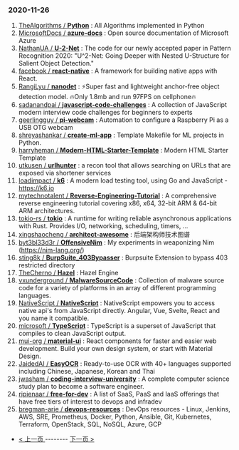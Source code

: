 ### 2020-11-26 
1. [
        TheAlgorithms /
**Python**](https://github.com/TheAlgorithms/Python) : All Algorithms implemented in Python
1. [
        MicrosoftDocs /
**azure-docs**](https://github.com/MicrosoftDocs/azure-docs) : Open source documentation of Microsoft Azure
1. [
        NathanUA /
**U-2-Net**](https://github.com/NathanUA/U-2-Net) : The code for our newly accepted paper in Pattern Recognition 2020: "U^2-Net: Going Deeper with Nested U-Structure for Salient Object Detection."
1. [
        facebook /
**react-native**](https://github.com/facebook/react-native) : A framework for building native apps with React.
1. [
        RangiLyu /
**nanodet**](https://github.com/RangiLyu/nanodet) : ⚡Super fast and lightweight anchor-free object detection model. 🔥Only 1.8mb and run 97FPS on cellphone🔥
1. [
        sadanandpai /
**javascript-code-challenges**](https://github.com/sadanandpai/javascript-code-challenges) : A collection of JavaScript modern interview code challenges for beginners to experts
1. [
        geerlingguy /
**pi-webcam**](https://github.com/geerlingguy/pi-webcam) : Automation to configure a Raspberry Pi as a USB OTG webcam
1. [
        shreyashankar /
**create-ml-app**](https://github.com/shreyashankar/create-ml-app) : Template Makefile for ML projects in Python.
1. [
        harryheman /
**Modern-HTML-Starter-Template**](https://github.com/harryheman/Modern-HTML-Starter-Template) : Modern HTML Starter Template
1. [
        utkusen /
**urlhunter**](https://github.com/utkusen/urlhunter) : a recon tool that allows searching on URLs that are exposed via shortener services
1. [
        loadimpact /
**k6**](https://github.com/loadimpact/k6) : A modern load testing tool, using Go and JavaScript - https://k6.io
1. [
        mytechnotalent /
**Reverse-Engineering-Tutorial**](https://github.com/mytechnotalent/Reverse-Engineering-Tutorial) : A comprehensive reverse engineering tutorial covering x86, x64, 32-bit ARM & 64-bit ARM architectures.
1. [
        tokio-rs /
**tokio**](https://github.com/tokio-rs/tokio) : A runtime for writing reliable asynchronous applications with Rust. Provides I/O, networking, scheduling, timers, ...
1. [
        xingshaocheng /
**architect-awesome**](https://github.com/xingshaocheng/architect-awesome) : 后端架构师技术图谱
1. [
        byt3bl33d3r /
**OffensiveNim**](https://github.com/byt3bl33d3r/OffensiveNim) : My experiments in weaponizing Nim (https://nim-lang.org/)
1. [
        sting8k /
**BurpSuite_403Bypasser**](https://github.com/sting8k/BurpSuite_403Bypasser) : Burpsuite Extension to bypass 403 restricted directory
1. [
        TheCherno /
**Hazel**](https://github.com/TheCherno/Hazel) : Hazel Engine
1. [
        vxunderground /
**MalwareSourceCode**](https://github.com/vxunderground/MalwareSourceCode) : Collection of malware source code for a variety of platforms in an array of different programming languages.
1. [
        NativeScript /
**NativeScript**](https://github.com/NativeScript/NativeScript) : NativeScript empowers you to access native api's from JavaScript directly. Angular, Vue, Svelte, React and you name it compatible.
1. [
        microsoft /
**TypeScript**](https://github.com/microsoft/TypeScript) : TypeScript is a superset of JavaScript that compiles to clean JavaScript output.
1. [
        mui-org /
**material-ui**](https://github.com/mui-org/material-ui) : React components for faster and easier web development. Build your own design system, or start with Material Design.
1. [
        JaidedAI /
**EasyOCR**](https://github.com/JaidedAI/EasyOCR) : Ready-to-use OCR with 40+ languages supported including Chinese, Japanese, Korean and Thai
1. [
        jwasham /
**coding-interview-university**](https://github.com/jwasham/coding-interview-university) : A complete computer science study plan to become a software engineer.
1. [
        ripienaar /
**free-for-dev**](https://github.com/ripienaar/free-for-dev) : A list of SaaS, PaaS and IaaS offerings that have free tiers of interest to devops and infradev
1. [
        bregman-arie /
**devops-resources**](https://github.com/bregman-arie/devops-resources) : DevOps resources - Linux, Jenkins, AWS, SRE, Prometheus, Docker, Python, Ansible, Git, Kubernetes, Terraform, OpenStack, SQL, NoSQL, Azure, GCP 

- [ < 上一页 ](https://github.com/able8/github-trending-daily-record/blob/master/2020-11-25.md) -------- [ 下一页 > ](https://github.com/able8/github-trending-daily-record/blob/master/2020-11-27.md)